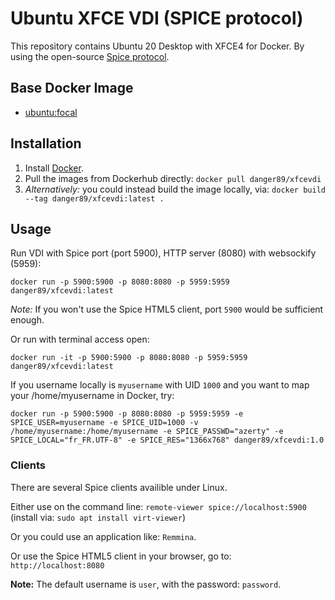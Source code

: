 # Ubuntu XFCE VDI (SPICE protocol)

This repository contains Ubuntu 20 Desktop with XFCE4 for Docker. By using the open-source [Spice protocol](https://en.wikipedia.org/wiki/Simple_Protocol_for_Independent_Computing_Environments).

## Base Docker Image

* [ubuntu:focal](https://registry.hub.docker.com/_/ubuntu/)

## Installation

1. Install [Docker](https://www.docker.com/).
2. Pull the images from Dockerhub directly: `docker pull danger89/xfcevdi`
3. *Alternatively:* you could instead build the image locally, via: `docker build --tag danger89/xfcevdi:latest .`

## Usage

Run VDI with Spice port (port 5900), HTTP server (8080) with websockify (5959):

`docker run -p 5900:5900 -p 8080:8080 -p 5959:5959 danger89/xfcevdi:latest`

*Note:* If you won't use the Spice HTML5 client, port `5900` would be sufficient enough.

Or run with terminal access open:

`docker run -it -p 5900:5900 -p 8080:8080 -p 5959:5959 danger89/xfcevdi:latest`

If you username locally is `myusername` with UID `1000` and you want to map your /home/myusername in Docker, try:

`docker run -p 5900:5900 -p 8080:8080 -p 5959:5959 -e SPICE_USER=myusername -e SPICE_UID=1000 -v /home/myusername:/home/myusername -e SPICE_PASSWD="azerty" -e SPICE_LOCAL="fr_FR.UTF-8" -e SPICE_RES="1366x768" danger89/xfcevdi:1.0`

### Clients

There are several Spice clients availible under Linux.

Either use on the command line: `remote-viewer spice://localhost:5900` (install via: `sudo apt install virt-viewer`)

Or you could use an application like: `Remmina`.

Or use the Spice HTML5 client in your browser, go to: `http://localhost:8080`

**Note:** The default username is `user`, with the password: `password`.

